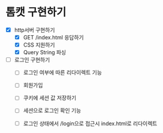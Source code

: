 # 톰캣 구현하기
-[x] http서버 구현하기
  -[x] GET /index.html 응답하기
  -[x] CSS 지원하기
  -[x] Query String 파싱
-[ ] 로그인 구현하기
  -[ ] 로그인 여부에 따른 리다이렉트 기능 
  -[ ] 회원가입 
  -[ ] 쿠키에 세션 값 저장하기
  -[ ] 세션으로 로그인 확인 기능
  -[ ] 로그인 상태에서 /login으로 접근시 index.html로 리다이렉트


